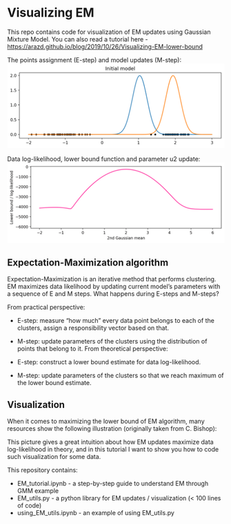 # Visualizing EM
This repo contains code for visualization of EM updates using Gaussian Mixture Model. You can also read a tutorial here - https://arazd.github.io/blog/2019/10/26/Visualizing-EM-lower-bound

The points assignment (E-step) and model updates (M-step): 
<img src="illustrations/EM2.gif" width="520px"/> 

Data log-likelihood, lower bound function and parameter u2 update:
<img src="illustrations/lower_bound.gif" width="520px"/> 

## Expectation-Maximization algorithm
Expectation-Maximization is an iterative method that performs clustering. EM maximizes data likelihood by updating current model’s parameters with a sequence of E and M steps. What happens during E-steps and M-steps?

From practical perspective:

* E-step: measure “how much” every data point belongs to each of the clusters, assign a responsibility vector based on that.
* M-step: update parameters of the clusters using the distribution of points that belong to it.
From theoretical perspective:

* E-step: construct a lower bound estimate for data log-likelihood.
* M-step: update parameters of the clusters so that we reach maximum of the lower bound estimate.

## Visualization
When it comes to maximizing the lower bound of EM algorithm, many resources show the following illustration (originally taken from C. Bishop):

This picture gives a great intuition about how EM updates maximize data log-likelihood in theory, and in this tutorial I want to show you how to code such visualization for some data.

This repository contains:
* EM_tutorial.ipynb - a step-by-step guide to understand EM through GMM example
* EM_utils.py - a python library for EM updates / visualization (< 100 lines of code)
* using_EM_utils.ipynb - an example of using EM_utils.py

